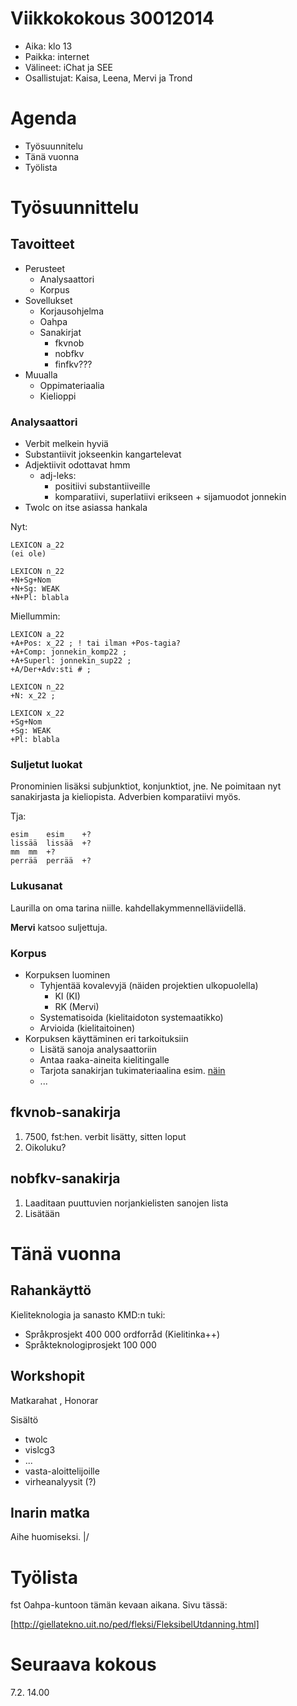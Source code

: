 # Viikkokokous 30012014

* Aika: klo 13
* Paikka: internet
* Välineet: iChat ja SEE
* Osallistujat: Kaisa, Leena, Mervi ja Trond

# Agenda

* Työsuunnitelu 
* Tänä vuonna
* Työlista

# Työsuunnittelu

## Tavoitteet

* Perusteet
    - Analysaattori
    - Korpus
* Sovellukset
    - Korjausohjelma
    - Oahpa
    - Sanakirjat
        - fkvnob
        - nobfkv
        - finfkv???
* Muualla
    - Oppimateriaalia
    - Kielioppi

### Analysaattori

* Verbit melkein hyviä
* Substantiivit jokseenkin kangartelevat
* Adjektiivit odottavat hmm
    - adj-leks: 
        - positiivi substantiiveille 
        - komparatiivi, superlatiivi erikseen + sijamuodot jonnekin
* Twolc on itse asiassa hankala

Nyt:

```
LEXICON a_22
(ei ole)

LEXICON n_22
+N+Sg+Nom
+N+Sg: WEAK
+N+Pl: blabla
```

Miellummin:

```
LEXICON a_22
+A+Pos: x_22 ; ! tai ilman +Pos-tagia?
+A+Comp: jonnekin_komp22 ;
+A+Superl: jonnekin_sup22 ;
+A/Der+Adv:sti # ;

LEXICON n_22
+N: x_22 ;

LEXICON x_22
+Sg+Nom
+Sg: WEAK
+Pl: blabla
```

### Suljetut luokat

Pronominien lisäksi subjunktiot, konjunktiot, jne.
Ne poimitaan nyt sanakirjasta ja kieliopista.
Adverbien komparatiivi myös.

Tja:

```
esim	esim	+?
lissää	lissää	+?
mm	mm	+?
perrää	perrää	+?
```

### Lukusanat

Laurilla on oma tarina niille.
kahdellakymmennelläviidellä.

**Mervi** katsoo suljettuja.

### Korpus
* Korpuksen luominen
    - Tyhjentää kovalevyjä (näiden projektien ulkopuolella)
        - KI (KI)
        - RK (Mervi)
    - Systematisoida (kielitaidoton systemaatikko)
    - Arvioida (kielitaitoinen)
* Korpuksen käyttäminen eri tarkoituksiin
    - Lisätä sanoja analysaattoriin
    - Antaa raaka-aineita kielitingalle
    - Tarjota sanakirjan tukimateriaalina esim. [näin](http://sanit.oahpa.no)
    - ...

## fkvnob-sanakirja

1. 7500, fst:hen. verbit lisätty, sitten loput
1. Oikoluku?

## nobfkv-sanakirja

1. Laaditaan puuttuvien norjankielisten sanojen lista
1. Lisätään

# Tänä vuonna

## Rahankäyttö

Kieliteknologia ja sanasto KMD:n tuki:
* Språkprosjekt 400 000 ordforråd (Kielitinka++)
* Språkteknologiprosjekt 100 000

## Workshopit

Matkarahat , Honorar

Sisältö
* twolc
* vislcg3
* ...
* vasta-aloittelijoille
* virheanalyysit (?)

## Inarin matka

Aihe huomiseksi. \|/

# Työlista

fst Oahpa-kuntoon tämän kevaan aikana. Sivu tässä:

[http://giellatekno.uit.no/ped/fleksi/FleksibelUtdanning.html]

# Seuraava kokous

7.2. 14.00

